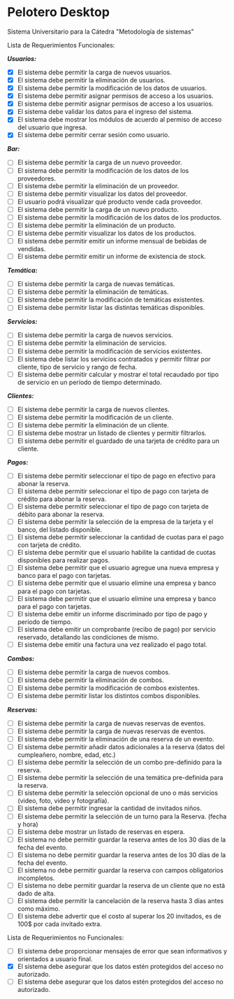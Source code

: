 # Pelotero Desktop 

Sistema Universitario para la Cátedra "Metodología de sistemas"

Lista de Requerimientos Funcionales:

_**Usuarios:**_

- [x] El sistema debe permitir la carga de nuevos usuarios.
- [x] El sistema debe permitir la eliminación de usuarios.
- [x] El sistema debe permitir la modificación de los datos de usuarios.
- [x] El sistema debe permitir asignar permisos de acceso a los usuarios.
- [x] El sistema debe permitir asignar permisos de acceso a los usuarios.
- [x] El sistema debe validar los datos para el ingreso del sistema.
- [x] El sistema debe mostrar los módulos de acuerdo al permiso de acceso del usuario que ingresa.
- [x] El sistema debe permitir cerrar sesión como usuario.

_**Bar:**_

- [ ] El sistema debe permitir la carga de un nuevo proveedor.
- [ ] El sistema debe permitir la modificación de los datos de los proveedores.
- [ ] El sistema debe permitir la eliminación de un proveedor.
- [ ] El sistema debe permitir visualizar los datos del proveedor.
- [ ] El usuario podrá visualizar qué producto vende cada proveedor.
- [ ] El sistema debe permitir la carga de un nuevo producto.
- [ ] El sistema debe permitir la modificación de los datos de los productos.
- [ ] El sistema debe permitir la eliminación de un producto.
- [ ] El sistema debe permitir visualizar los datos de los productos.
- [ ] El sistema debe permitir emitir un informe mensual de bebidas de vendidas.
- [ ] El sistema debe permitir emitir un informe de existencia de stock.

_**Temática:**_

- [ ] El sistema debe permitir la carga de nuevas temáticas.
- [ ] El sistema debe permitir la eliminación de temáticas.
- [ ] El sistema debe permitir la modificación de temáticas existentes.
- [ ] El sistema debe permitir listar las distintas temáticas disponibles.

_**Servicios:**_

- [ ] El sistema debe permitir la carga de nuevos servicios.
- [ ] El sistema debe permitir la eliminación de servicios.
- [ ] El sistema debe permitir la modificación de servicios existentes.
- [ ] El sistema debe listar los servicios contratados y permitir filtrar por cliente, tipo de servicio y rango de fecha.
- [ ] El sistema debe permitir calcular y mostrar el total recaudado por tipo de servicio en un período de tiempo  determinado.

_**Clientes:**_

- [ ] El sistema debe permitir la carga de nuevos clientes.
- [ ] El sistema debe permitir la modificación de un cliente.
- [ ] El sistema debe permitir la eliminación de un cliente.
- [ ] El sistema debe mostrar un listado de clientes y permitir filtrarlos.
- [ ] El sistema debe permitir el guardado de una tarjeta de  crédito para un cliente.

_**Pagos:**_

- [ ] El sistema debe permitir seleccionar el tipo de pago en efectivo para abonar la reserva.
- [ ] El sistema debe permitir seleccionar el tipo de pago con tarjeta de crédito para abonar la reserva.
- [ ] El sistema debe permitir seleccionar el tipo de pago con tarjeta de débito para abonar la reserva.
- [ ] El sistema debe permitir la selección de la empresa de la tarjeta y el banco, del listado disponible.
- [ ] El sistema debe permitir seleccionar la cantidad de cuotas para el pago con tarjeta de crédito.
- [ ] El sistema debe permitir que el usuario habilite la cantidad de cuotas disponibles para realizar pagos.
- [ ] El sistema debe permitir que el usuario agregue una nueva empresa y banco para el pago con tarjetas.
- [ ] El sistema debe permitir que el usuario elimine una empresa y banco para el pago con tarjetas.
- [ ] El sistema debe permitir que el usuario elimine una empresa y banco para el pago con tarjetas.
- [ ] El sistema debe emitir un informe discriminado por tipo de pago y periodo de tiempo.
- [ ] El sistema debe emitir un comprobante (recibo de pago) por servicio reservado, detallando las condiciones de mismo.
- [ ] El sistema debe emitir una factura una vez realizado el pago total.

_**Combos:**_

- [ ] El sistema debe permitir la carga de nuevos combos.
- [ ] El sistema debe permitir la eliminación de combos.
- [ ] El sistema debe permitir la modificación de combos existentes.
- [ ] El sistema debe permitir listar los distintos combos disponibles.

_**Reservas:**_

- [ ] El sistema debe permitir la carga de nuevas reservas de eventos.
- [ ] El sistema debe permitir la carga de nuevas reservas de eventos.
- [ ] El sistema debe permitir la eliminación de una reserva de un  evento.
- [ ] El sistema debe permitir añadir datos adicionales a la reserva  (datos del cumpleañero, nombre, edad, etc.)
- [ ] El sistema debe permitir la selección de un combo pre-definido para la reserva.
- [ ] El sistema debe permitir la selección de una temática pre-definida para la reserva.
- [ ] El sistema debe permitir la selección opcional de uno o más servicios (video, foto, video y fotografía).
- [ ] El sistema debe permitir ingresar la cantidad de invitados niños.
- [ ] El sistema debe permitir la selección de un turno para la Reserva. (fecha y hora)
- [ ] El sistema debe mostrar un listado de reservas en espera.
- [ ] El sistema no debe permitir guardar la reserva antes de los 30 días de la fecha del evento. 
- [ ] El sistema no debe permitir guardar la reserva antes de los 30 días de la fecha del evento. 
- [ ] El sistema no debe permitir guardar la reserva con campos obligatorios incompletos.
- [ ] El sistema no debe permitir guardar la reserva de un cliente que no está dado de alta.
- [ ] El sistema debe permitir la cancelación de la reserva hasta 3 días antes como máximo.
- [ ] El sistema debe advertir que el costo al superar los 20 invitados, es de 100$ por cada invitado extra.

Lista de Requerimientos no Funcionales:

- [ ] El sistema debe proporcionar mensajes de error que sean informativos y orientados a usuario final.
- [x] El sistema debe asegurar que los datos estén protegidos del acceso no autorizado.
- [ ] El sistema debe asegurar que los datos estén protegidos del acceso no autorizado.
